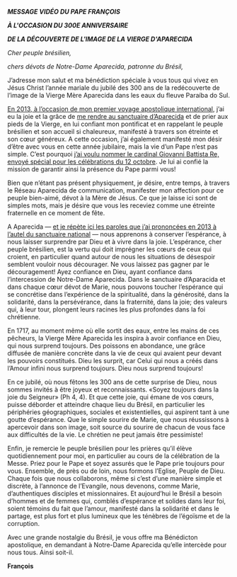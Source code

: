 ***MESSAGE VIDÉO DU PAPE FRANÇOIS***

***À L'OCCASION DU 300E ANNIVERSAIRE***

***DE LA DÉCOUVERTE DE L'IMAGE DE LA VIERGE D'APARECIDA***

*Cher peuple brésilien,*

*chers dévots de Notre-Dame Aparecida, patronne du Brésil,*

J’adresse mon salut et ma bénédiction spéciale à vous tous qui vivez en Jésus Christ l’année mariale du jubilé des 300 ans de la redécouverte de l’image de la Vierge Mère Aparecida dans les eaux du fleuve Paraíba do Sul.

[En 2013, à l’occasion de mon premier voyage apostolique international](http://w2.vatican.va/content/francesco/fr/travels/2013/outside/documents/papa-francesco-gmg-rio-de-janeiro-2013.html), j’ai eu la joie et la grâce de [me rendre au sanctuaire d’Aparecida](http://w2.vatican.va/content/francesco/fr/homilies/2013/documents/papa-francesco_20130724_gmg-omelia-aparecida.html) et de prier aux pieds de la Vierge, en lui confiant mon pontificat et en rappelant le peuple brésilien et son accueil si chaleureux, manifesté à travers son étreinte et son cœur généreux. A cette occasion, j’ai également manifesté mon désir d’être avec vous en cette année jubilaire, mais la vie d’un Pape n’est pas simple. C’est pourquoi [j’ai voulu nommer le cardinal Giovanni Battista Re, envoyé spécial pour les célébrations du 12 octobre](http://w2.vatican.va/content/francesco/la/letters/2017/documents/papa-francesco_20170912_lettera-cardinale-re.html). Je lui ai confié la mission de garantir ainsi la présence du Pape parmi vous!

Bien que n’étant pas présent physiquement, je désire, entre temps, à travers le Réseau Aparecida de communication, manifester mon affection pour ce peuple bien-aimé, dévot à la Mère de Jésus. Ce que je laisse ici sont de simples mots, mais je désire que vous les receviez comme une étreinte fraternelle en ce moment de fête.

A Aparecida — [et je répète ici les paroles que j’ai prononcées en 2013 à l’autel du sanctuaire national](http://w2.vatican.va/content/francesco/fr/homilies/2013/documents/papa-francesco_20130724_gmg-omelia-aparecida.html) — nous apprenons à conserver l’espérance, à nous laisser surprendre par Dieu et à vivre dans la joie. L’espérance, cher peuple brésilien, est la vertu qui doit imprégner les cœurs de ceux qui croient, en particulier quand autour de nous les situations de désespoir semblent vouloir nous décourager. Ne vous laissez pas gagner par le découragement! Ayez confiance en Dieu, ayant confiance dans l’intercession de Notre-Dame Aparecida. Dans le sanctuaire d’Aparacida et dans chaque cœur dévot de Marie, nous pouvons toucher l’espérance qui se concrétise dans l’expérience de la spiritualité, dans la générosité, dans la solidarité, dans la persévérance, dans la fraternité, dans la joie; des valeurs qui, à leur tour, plongent leurs racines les plus profondes dans la foi chrétienne.

En 1717, au moment même où elle sortit des eaux, entre les mains de ces pêcheurs, la Vierge Mère Aparecida les inspira à avoir confiance en Dieu, qui nous surprend toujours. Des poissons en abondance, une grâce diffusée de manière concrète dans la vie de ceux qui avaient peur devant les pouvoirs constitués. Dieu les surprit, car Celui qui nous a créés dans l’Amour infini nous surprend toujours. Dieu nous surprend toujours!

En ce jubilé, où nous fêtons les 300 ans de cette surprise de Dieu, nous sommes invités à être joyeux et reconnaissants. «Soyez toujours dans la joie du Seigneur» (Ph 4, 4). Et que cette joie, qui émane de vos cœurs, puisse déborder et atteindre chaque lieu du Brésil, en particulier les périphéries géographiques, sociales et existentielles, qui aspirent tant à une goutte d’espérance. Que le simple sourire de Marie, que nous réussissons à apercevoir dans son image, soit source du sourire de chacun de vous face aux difficultés de la vie. Le chrétien ne peut jamais être pessimiste!

Enfin, je remercie le peuple brésilien pour les prières qu’il élève quotidiennement pour moi, en particulier au cours de la célébration de la Messe. Priez pour le Pape et soyez assurés que le Pape prie toujours pour vous. Ensemble, de près ou de loin, nous formons l’Eglise, Peuple de Dieu. Chaque fois que nous collaborons, même si c’est d’une manière simple et discrète, à l’annonce de l’Evangile, nous devenons, comme Marie, d’authentiques disciples et missionnaires. Et aujourd’hui le Brésil a besoin d’hommes et de femmes qui, comblés d’espérance et solides dans leur foi, soient témoins du fait que l’amour, manifesté dans la solidarité et dans le partage, est plus fort et plus lumineux que les ténèbres de l’égoïsme et de la corruption.

Avec une grande nostalgie du Brésil, je vous offre ma Bénédicton apostolique, en demandant à Notre-Dame Aparecida qu’elle intercède pour nous tous. Ainsi soit-il.

**François**